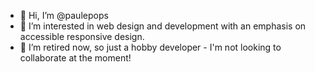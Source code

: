 - 👋 Hi, I’m @paulepops
- 👀 I’m interested in web design and development with an emphasis on accessible responsive design.
- 💞️ I’m retired now, so just a hobby developer - I'm not looking to collaborate at the moment!

<!---
Paulepops/paulepops is a ✨ special ✨ repository because its `README.md` (this file) appears on your GitHub profile.
You can click the Preview link to take a look at your changes.
--->
